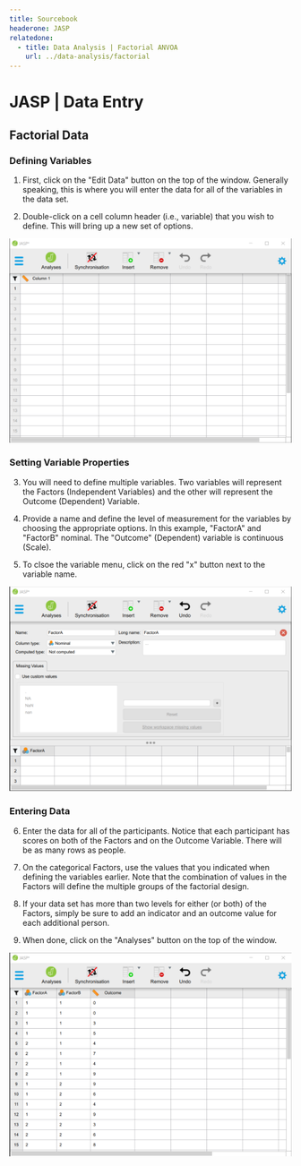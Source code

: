 ```yaml
---
title: Sourcebook
headerone: JASP
relatedone:
  - title: Data Analysis | Factorial ANVOA
    url: ../data-analysis/factorial
---
```


# JASP | Data Entry

## Factorial Data 

### Defining Variables

1. First, click on the "Edit Data" button on the top of the window. Generally speaking, this is where you will enter the data for all of the variables in the data set. 

2. Double-click on a cell column header (i.e., variable) that you wish to define. This will bring up a new set of options. 

<p align="center"><kbd><img src="factorial1.png"></kbd></p>

### Setting Variable Properties

3. You will need to define multiple variables. Two variables will represent the Factors (Independent Variables) and the other will represent the Outcome (Dependent) Variable.

4. Provide a name and define the level of measurement for the variables by choosing the appropriate options. In this example, "FactorA" and "FactorB" nominal. The "Outcome" (Dependent) variable is continuous (Scale).

5. To clsoe the variable menu, click on the red "x" button next to the variable name.

<p align="center"><kbd><img src="factorial2.png"></kbd></p>

### Entering Data
 
6. Enter the data for all of the participants. Notice that each participant has scores on both of the Factors and on the Outcome Variable. There will be as many rows as people. 

7. On the categorical Factors, use the values that you indicated when defining the variables earlier. Note that the combination of values in the Factors will define the multiple groups of the factorial design.

8. If your data set has more than two levels for either (or both) of the Factors, simply be sure to add an indicator and an outcome value for each additional person.

9. When done, click on the "Analyses" button on the top of the window.

<p align="center"><kbd><img src="factorial3.png"></kbd></p>
